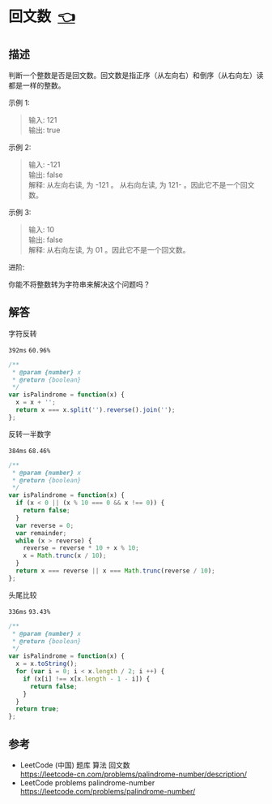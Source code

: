 # <a id="palindromeNumber"></a>回文数&nbsp;&nbsp;[:point_left:][readme.problemSet.algorithm.palindromeNumber] #

## 描述 ##

判断一个整数是否是回文数。回文数是指正序（从左向右）和倒序（从右向左）读都是一样的整数。

示例 1:

> 输入: 121  
> 输出: true

示例 2:

> 输入: -121  
> 输出: false  
> 解释: 从左向右读, 为 -121 。 从右向左读, 为 121- 。因此它不是一个回文数。

示例 3:

> 输入: 10  
> 输出: false  
> 解释: 从右向左读, 为 01 。因此它不是一个回文数。

进阶:

你能不将整数转为字符串来解决这个问题吗？

## 解答 ##

字符反转

`392ms` `60.96%`

```javascript
/**
 * @param {number} x
 * @return {boolean}
 */
var isPalindrome = function(x) {
  x = x + '';
  return x === x.split('').reverse().join('');
};
```

反转一半数字

`384ms` `68.46%`

```javascript
/**
 * @param {number} x
 * @return {boolean}
 */
var isPalindrome = function(x) {
  if (x < 0 || (x % 10 === 0 && x !== 0)) {
    return false;
  }
  var reverse = 0;
  var remainder;
  while (x > reverse) {
    reverse = reverse * 10 + x % 10;
    x = Math.trunc(x / 10);
  }
  return x === reverse || x === Math.trunc(reverse / 10);
};
```

头尾比较

`336ms` `93.43%`

```javascript
/**
 * @param {number} x
 * @return {boolean}
 */
var isPalindrome = function(x) {
  x = x.toString();
  for (var i = 0; i < x.length / 2; i ++) {
    if (x[i] !== x[x.length - 1 - i]) {
      return false;
    }
  }
  return true;
};
```

## 参考 ##

* LeetCode (中国) 题库 算法 回文数  
  <https://leetcode-cn.com/problems/palindrome-number/description/>
* LeetCode problems palindrome-number  
  <https://leetcode.com/problems/palindrome-number/>

<!-- 链接 开始 -->
[readme.problemSet.algorithm.palindromeNumber]: ../../README.md#problemSet.algorithm.palindromeNumber "README"
<!-- 链接 结束 -->
